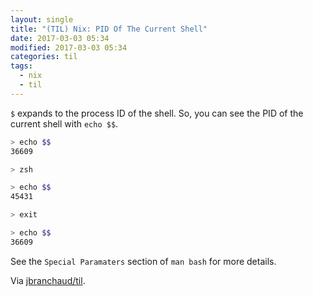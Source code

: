 ```yaml
---
layout: single
title: "(TIL) Nix: PID Of The Current Shell"
date: 2017-03-03 05:34
modified: 2017-03-03 05:34
categories: til
tags:
  - nix
  - til
---
```


`$` expands to the process ID of the shell. So, you can see the PID of the
current shell with `echo $$`.

```bash
> echo $$
36609

> zsh

> echo $$
45431

> exit

> echo $$
36609
```

See the `Special Paramaters` section of `man bash` for more details.

Via [jbranchaud/til](https://github.com/jbranchaud/til).
